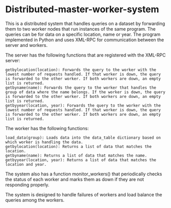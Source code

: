 # Distributed-master-worker-system

This is a distributed system that handles queries on a dataset by forwarding them to two worker nodes that run instances of the same program. The queries can be for data on a specific location, name or year. The program implemented in Python and uses XML-RPC for communication between the server and workers.

The server has the following functions that are registered with the XML-RPC server:
```
getbylocation(location): Forwards the query to the worker with the lowest number of requests handled. If that worker is down, the query is forwarded to the other worker. If both workers are down, an empty list is returned.
getbyname(name): Forwards the query to the worker that handles the group of data where the name belongs. If the worker is down, the query is forwarded to the other worker. If both workers are down, an empty list is returned.
getbyyear(location, year): Forwards the query to the worker with the lowest number of requests handled. If that worker is down, the query is forwarded to the other worker. If both workers are down, an empty list is returned.
```

The worker has the following functions:
```
load_data(group): Loads data into the data_table dictionary based on which worker is handling the data.
getbylocation(location): Returns a list of data that matches the location.
getbyname(name): Returns a list of data that matches the name.
getbyyear(location, year): Returns a list of data that matches the location and year.
```
The system also has a function monitor_workers() that periodically checks the status of each worker and marks them as down if they are not responding properly.

The system is designed to handle failures of workers and load balance the queries among the workers.
